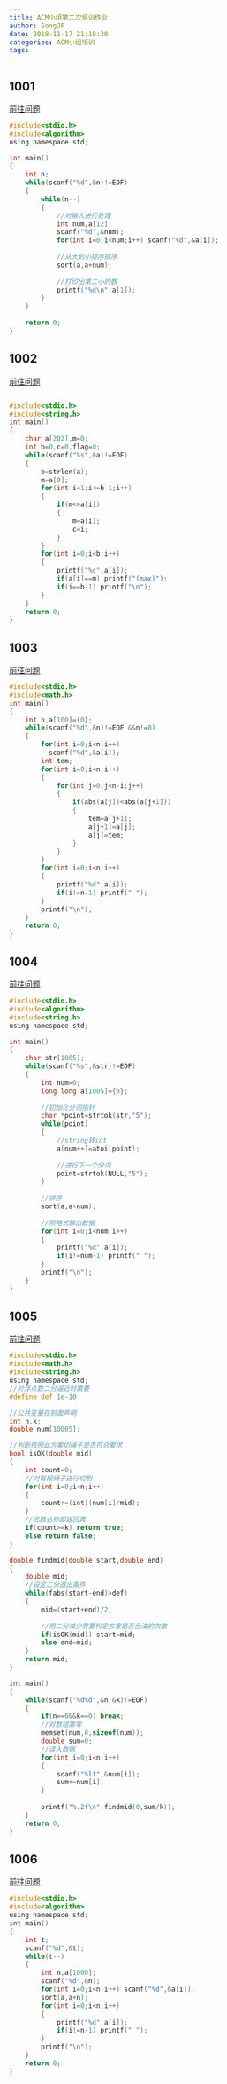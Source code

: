 ```yaml
---
title: ACM小组第二次培训作业
author: SongJF
date: 2018-11-17 21:19:30
categories: ACM小组培训
tags:
---
```


<!-- TOC -->

## 1001
[前往问题](http://acm.hdu.edu.cn/diy/diy_previewproblem.php?cid=34364&pid=1001)
```c
#include<stdio.h>
#include<algorithm>
using namespace std;

int main()
{
	int n;
	while(scanf("%d",&n)!=EOF)
	{
		while(n--)
		{
			//对输入进行处理 
			int num,a[12];
			scanf("%d",&num);
			for(int i=0;i<num;i++) scanf("%d",&a[i]);
			
			//从大到小排序排序 
			sort(a,a+num);
			
			//打印出第二小的数 
			printf("%d\n",a[1]);
		}
	}
	
	return 0;
} 
```

## 1002
[前往问题](http://acm.hdu.edu.cn/diy/diy_previewproblem.php?cid=34364&pid=1002)
```c

#include<stdio.h>
#include<string.h>
int main()
{
    char a[202],m=0;
    int b=0,c=0,flag=0;
    while(scanf("%s",&a)!=EOF)
    {
        b=strlen(a);
        m=a[0];
        for(int i=1;i<=b-1;i++)
        {
            if(m<=a[i])
            {
                m=a[i];
                c=i;
            }        
        }
        for(int i=0;i<b;i++)
        {
            printf("%c",a[i]);
            if(a[i]==m) printf("(max)");
            if(i==b-1) printf("\n");
        }
    }
    return 0;
} 
```

## 1003
[前往问题](http://acm.hdu.edu.cn/diy/diy_previewproblem.php?cid=34364&pid=1003)
```c
#include<stdio.h>
#include<math.h>
int main()
{
    int n,a[100]={0};
    while(scanf("%d",&n)!=EOF &&n!=0)
    {
        for(int i=0;i<n;i++)
          scanf("%d",&a[i]);
        int tem;
        for(int i=0;i<n;i++)
        {
            for(int j=0;j<n-i;j++)
            {
                if(abs(a[j])<abs(a[j+1])) 
                {
                    tem=a[j+1];
                    a[j+1]=a[j];
                    a[j]=tem;
                }
            }
        }
        for(int i=0;i<n;i++)
        {
            printf("%d",a[i]);
            if(i!=n-1) printf(" "); 
        }
        printf("\n");
    }
    return 0;
}
```

## 1004
[前往问题](http://acm.hdu.edu.cn/diy/diy_previewproblem.php?cid=34364&pid=1004)
```c
#include<stdio.h>
#include<algorithm>
#include<string.h>
using namespace std;

int main()
{
	char str[1005];
	while(scanf("%s",&str)!=EOF)
	{
		int num=0;
		long long a[1005]={0};
		
		//初始化分词指针 
		char *point=strtok(str,"5");
		while(point)
		{
			//string转int 
			a[num++]=atoi(point);
			
			//进行下一个分词
			point=strtok(NULL,"5");
		}
		
		//排序 
		sort(a,a+num);
		
		//照格式输出数据 
		for(int i=0;i<num;i++) 
		{
			printf("%d",a[i]);
			if(i!=num-1) printf(" ");
		}
		printf("\n");
	}
}
```

## 1005
[前往问题](http://acm.hdu.edu.cn/diy/diy_previewproblem.php?cid=34364&pid=1005)
```c
#include<stdio.h>
#include<math.h> 
#include<string.h>
using namespace std;
//对浮点数二分逼近时需要 
#define def 1e-10

//公共变量在前面声明 
int n,k;
double num[10005]; 

//判断按照此方案切绳子是否符合要求 
bool isOK(double mid)
{
	int count=0;
	//对每段绳子进行切割 
	for(int i=0;i<n;i++)
    {
        count+=(int)(num[i]/mid);
    }
    //总数达标即返回真 
	if(count>=k) return true;
	else return false;
}

double findmid(double start,double end)
{
	double mid;
	//设定二分退出条件 
	while(fabs(start-end)>def)
	{
		mid=(start+end)/2;
		
		//用二分减少需要判定方案是否合法的次数 
		if(isOK(mid)) start=mid;
		else end=mid;
	} 
	return mid;
}

int main()
{
	while(scanf("%d%d",&n,&k)!=EOF)
	{
		if(n==0&&k==0) break;
		//对数组置零 
		memset(num,0,sizeof(num));
		double sum=0;
		//读入数据 
		for(int i=0;i<n;i++)
		{
			scanf("%lf",&num[i]);
			sum+=num[i];
		} 
		
		printf("%.2f\n",findmid(0,sum/k));
	}
	return 0;
} 
```

## 1006
[前往问题](http://acm.hdu.edu.cn/diy/diy_previewproblem.php?cid=34364&pid=1006)
```c
#include<stdio.h>
#include<algorithm>
using namespace std;
int main()
{
    int t;
    scanf("%d",&t);
    while(t--)
    {
        int n,a[1000];
        scanf("%d",&n);
        for(int i=0;i<n;i++) scanf("%d",&a[i]);
        sort(a,a+n);
        for(int i=0;i<n;i++) 
        {
            printf("%d",a[i]);
            if(i!=n-1) printf(" ");
        }
        printf("\n");
    }
    return 0;
}
```